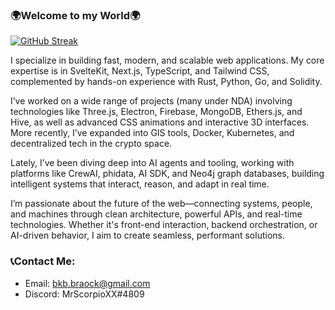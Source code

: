 ### 🌍Welcome to my World🌍
[![GitHub Streak](http://github-readme-streak-stats.herokuapp.com?user=MikeBrandon&theme=dark&hide_border=true&short_numbers=true)](https://git.io/streak-stats)

I specialize in building fast, modern, and scalable web applications. My core expertise is in SvelteKit, Next.js, TypeScript, and Tailwind CSS, complemented by hands-on experience with Rust, Python, Go, and Solidity.

I’ve worked on a wide range of projects (many under NDA) involving technologies like Three.js, Electron, Firebase, MongoDB, Ethers.js, and Hive, as well as advanced CSS animations and interactive 3D interfaces. More recently, I’ve expanded into GIS tools, Docker, Kubernetes, and decentralized tech in the crypto space.

Lately, I’ve been diving deep into AI agents and tooling, working with platforms like CrewAI, phidata, AI SDK, and Neo4j graph databases, building intelligent systems that interact, reason, and adapt in real time.

I’m passionate about the future of the web—connecting systems, people, and machines through clean architecture, powerful APIs, and real-time technologies. Whether it's front-end interaction, backend orchestration, or AI-driven behavior, I aim to create seamless, performant solutions.

### 📞Contact Me:
- Email: bkb.braock@gmail.com
- Discord: MrScorpioXX#4809
